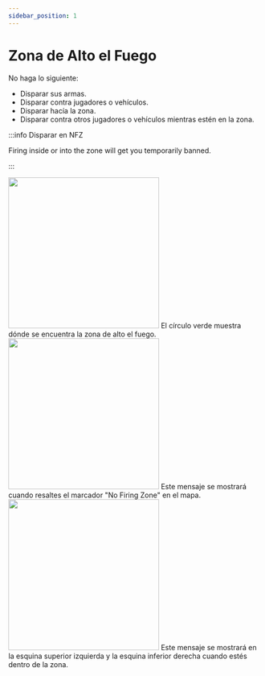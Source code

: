 ```yaml
---
sidebar_position: 1
---
```


# Zona de Alto el Fuego

No haga lo siguiente:
- Disparar sus armas.
- Disparar contra jugadores o vehículos.
- Disparar hacía la zona.
- Disparar contra otros jugadores o vehículos mientras estén en la zona.

:::info Disparar en NFZ

Firing inside or into the zone will get you temporarily banned.

:::  

  <div class="flex-vcenter mb-1">
    <img src="/img/nfz/nfzmapzone.png" width="300px"/>
    El círculo verde muestra dónde se encuentra la zona de alto el fuego.
  </div>

  <div class="flex-vcenter mb-1">
    <img src="/img/nfz/nfzmappopup.png" width="300px"/>
    Este mensaje se mostrará cuando resaltes el marcador "No Firing Zone" en el mapa.
  </div>

  <div class="flex-vcenter">
    <img src="/img/nfz/nfzmsgpopup.png" width="300px"/>
    Este mensaje se mostrará en la esquina superior izquierda y la esquina inferior derecha cuando estés dentro de la zona.
  </div>

